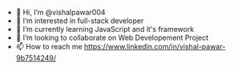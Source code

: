 - 👋 Hi, I’m @vishalpawar004
- 👀 I’m interested in full-stack developer
- 🌱 I’m currently learning JavaScript and it's framework
- 💞️ I’m looking to collaborate on Web Developement Project
- 📫 How to reach me https://www.linkedin.com/in/vishal-pawar-9b7514249/


